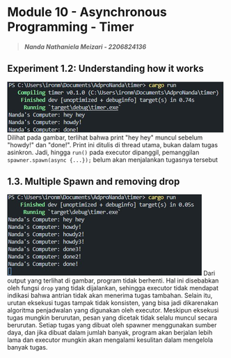 # Module 10 - Asynchronous Programming - Timer

> ##### Nanda Nathaniela Meizari - 2206824136

## Experiment 1.2: Understanding how it works
![Experiment 1.2: Understanding how it works](assets/images/Experiment%201.2.jpg)
Dilihat pada gambar, terlihat bahwa print "hey hey" muncul sebelum "howdy!" dan "done!". Print ini ditulis di thread utama, bukan dalam tugas asinkron. Jadi, hingga `run()` pada executor dipanggil, pemanggilan `spawner.spawn(async {...});` belum akan menjalankan tugasnya tersebut

## 1.3. Multiple Spawn and removing drop
![Experiment 1.3: Multiple Spawn and removing drop](assets/images/Experiment%201.3.jpg)
Dari output yang terlihat di gambar, program tidak berhenti. Hal ini disebabkan oleh fungsi `drop` yang tidak dijalankan, sehingga executor tidak mendapat indikasi bahwa antrian tidak akan menerima tugas tambahan. Selain itu, urutan eksekusi tugas tampak tidak konsisten, yang bisa jadi dikarenakan algoritma penjadwalan yang digunakan oleh executor. Meskipun eksekusi tugas mungkin berurutan, pesan yang dicetak tidak selalu muncul secara berurutan. Setiap tugas yang dibuat oleh spawner menggunakan sumber daya, dan jika dibuat dalam jumlah banyak, program akan berjalan lebih lama dan executor mungkin akan mengalami kesulitan dalam mengelola banyak tugas.